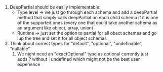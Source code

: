 1. DeepPartial should be easily implementable:
    - Type level -> we just go through each schema and add a deepPartial method that simply calls deepPartial on each child schema if it is one of the supported ones (every one that could take another schema  as an argument like object, array, union)
    - Runtime -> just set the option to partial for all obect schemas and  go iup the tree and set it for all object schemas
2. Think about correct types for "default", "optional", "undefinable", "nullable"
   1. We night need an "exactOptional" type as optional currently just adds ? without | undefined which might not be the best user experience
